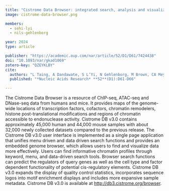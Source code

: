 ```yaml
---
title: "Cistrome Data Browser: integrated search, analysis and visualization of chromatin data"
image: cistrome-data-browser.png

members:
  - sehi-lyi
  - nils-gehlenborg

year: 2024
type: article

publisher: "https://academic.oup.com/nar/article/52/D1/D61/7424438"
doi: "10.1093/nar/gkad1069"
zotero-key: "QZEYKLBY"
cite:
  authors: "L Taing, A Dandawate, S L’Yi, N Gehlenborg, M Brown, CA Meyer"
  published: "*Nucleic Acids Research* **52**(D1):D61-D66"

---
```

The Cistrome Data Browser is a resource of ChIP-seq, ATAC-seq and DNase-seq data from humans and mice. It provides maps of the genome-wide locations of transcription factors, cofactors, chromatin remodelers, histone post-translational modifications and regions of chromatin accessible to endonuclease activity. Cistrome DB v3.0 contains approximately 45,000 human and 44,000 mouse samples with about 32,000 newly collected datasets compared to the previous release. The Cistrome DB v3.0 user interface is implemented as a single page application that unifies menu driven and data driven search functions and provides an embedded genome browser, which allows users to find and visualize data more effectively. Users can find informative chromatin profiles through keyword, menu, and data-driven search tools. Browser search functions can predict the regulators of query genes as well as the cell type and factor dependent functionality of potential cis-regulatory elements. Cistrome DB v3.0 expands the display of quality control statistics, incorporates sequence logos into motif enrichment displays and includes more expansive sample metadata. Cistrome DB v3.0 is available at http://db3.cistrome.org/browser.